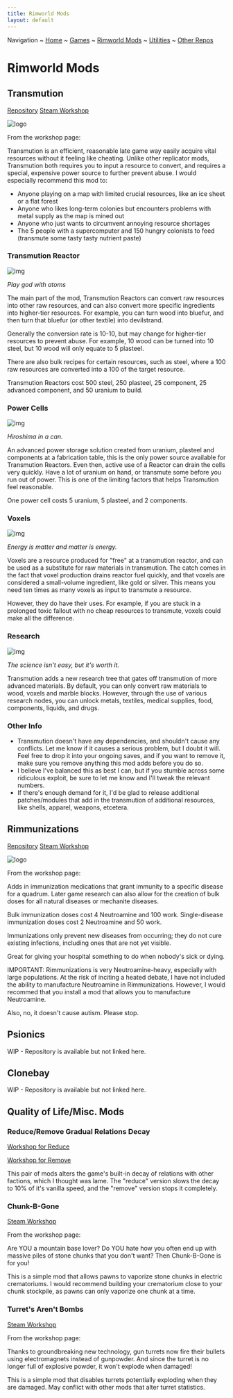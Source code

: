 ```yaml
---
title: Rimworld Mods
layout: default
---
```

Navigation ~ [Home](https://somewhereoutinspace.github.io/) ~ [Games](GAMES) ~ [Rimworld Mods](RIMWORLD) ~ [Utilities](UTIL) ~ [Other Repos](OTHER)



# Rimworld Mods

## Transmution

[Repository](https://github.com/SomewhereOutInSpace/Rimworld-Transmution)
[Steam Workshop](https://steamcommunity.com/sharedfiles/filedetails/?id=1727378796)

![logo](https://i.imgur.com/PpO7AbM.png)

From the workshop page:

Transmution is an efficient, reasonable late game way easily acquire vital resources without it feeling like cheating. Unlike other replicator mods, Transmution both requires you to input a resource to convert, and requires a special, expensive power source to further prevent abuse. I would especially recommend this mod to:

- Anyone playing on a map with limited crucial resources, like an ice sheet or a flat forest
- Anyone who likes long-term colonies but encounters problems with metal supply as the map is mined out
- Anyone who just wants to circumvent annoying resource shortages
- The 5 people with a supercomputer and 150 hungry colonists to feed (transmute some tasty tasty nutrient paste)

### Transmution Reactor

![img](https://i.imgur.com/fEdV79X.png)

*Play god with atoms*

The main part of the mod, Transmution Reactors can convert raw resources into other raw resources, and can also convert more specific ingredients into higher-tier resources. For example, you can turn wood into bluefur, and then turn that bluefur (or other textile) into devilstrand.

Generally the conversion rate is 10-10, but may change for higher-tier resources to prevent abuse. For example, 10 wood can be turned into 10 steel, but 10 wood will only equate to 5 plasteel.

There are also bulk recipes for certain resources, such as steel, where a 100 raw resources are converted into a 100 of the target resource.

Transmution Reactors cost 500 steel, 250 plasteel, 25 component, 25 advanced component, and 50 uranium to build.

### Power Cells 

![img](https://i.imgur.com/yKyaXbI.png)

*Hiroshima in a can.*

An advanced power storage solution created from uranium, plasteel and components at a fabrication table, this is the only power source available for Transmution Reactors. Even then, active use of a Reactor can drain the cells very quickly. Have a lot of uranium on hand, or transmute some before you run out of power. This is one of the limiting factors that helps Transmution feel reasonable.

One power cell costs 5 uranium, 5 plasteel, and 2 components.

### Voxels

![img](https://i.imgur.com/OQUBQBr.png)

*Energy is matter and matter is energy.*

Voxels are a resource produced for "free" at a transmution reactor, and can be used as a substitute for raw materials in transmution. The catch comes in the fact that voxel production drains reactor fuel quickly, and that voxels are considered a small-volume ingredient, like gold or silver. This means you need ten times as many voxels as input to transmute a resource.

However, they do have their uses. For example, if you are stuck in a prolonged toxic fallout with no cheap resources to transmute, voxels could make all the difference.

### Research

![img](https://i.imgur.com/809OqJE.png)

*The science isn't easy, but it's worth it.*

Transmution adds a new research tree that gates off transmution of more advanced materials. By default, you can only convert raw materials to wood, voxels and marble blocks. However, through the use of various research nodes, you can unlock metals, textiles, medical supplies, food, components, liquids, and drugs.

### Other Info

- Transmution doesn't have any dependencies, and shouldn't cause any conflicts. Let me know if it causes a serious problem, but I doubt it will. Feel free to drop it into your ongoing saves, and if you want to remove it, make sure you remove anything this mod adds before you do so.
- I believe I've balanced this as best I can, but if you stumble across some ridiculous exploit, be sure to let me know and I'll tweak the relevant numbers.
- If there's enough demand for it, I'd be glad to release additional patches/modules that add in the transmution of additional resources, like shells, apparel, weapons, etcetera.

## Rimmunizations

[Repository](https://github.com/SomewhereOutInSpace/Rimworld-Rimmunizations)
[Steam Workshop](https://steamcommunity.com/sharedfiles/filedetails/?id=1570428271)

![logo](https://i.imgur.com/keRJe77.png)

From the workshop page:

Adds in immunization medications that grant immunity to a specific disease for a quadrum. Later game research can also allow for the creation of bulk doses for all natural diseases or mechanite diseases. 

Bulk immunization doses cost 4 Neutroamine and 100 work. Single-disease immunization doses cost 2 Neutroamine and 50 work. 

Immunizations only prevent new diseases from occurring; they do not cure existing infections, including ones that are not yet visible.

Great for giving your hospital something to do when nobody's sick or dying.

IMPORTANT: Rimmunizations is very Neutroamine-heavy, especially with large populations. At the risk of inciting a heated debate, I have not included the ability to manufacture Neutroamine in Rimmunizations. However, I would recommed that you install a mod that allows you to manufacture Neutroamine.

Also, no, it doesn't cause autism. Please stop.

## Psionics

WIP - Repository is available but not linked here.

## Clonebay

WIP - Repository is available but not linked here.

## Quality of Life/Misc. Mods

### Reduce/Remove Gradual Relations Decay

[Workshop for Reduce](https://steamcommunity.com/sharedfiles/filedetails/?id=1581689948)

[Workshop for Remove](https://steamcommunity.com/sharedfiles/filedetails/?id=1575569674)

This pair of mods alters the game's built-in decay of relations with other factions, which I thought was lame. The "reduce" version slows the decay to 10% of it's vanilla speed, and the "remove" version stops it completely.

### Chunk-B-Gone

[Steam Workshop](https://steamcommunity.com/sharedfiles/filedetails/?id=1667031221)

From the workshop page:

Are YOU a mountain base lover? Do YOU hate how you often end up with massive piles of stone chunks that you don't want? Then Chunk-B-Gone is for you! 

This is a simple mod that allows pawns to vaporize stone chunks in electric crematoriums. I would recommend building your crematorium close to your chunk stockpile, as pawns can only vaporize one chunk at a time.

### Turret's Aren't Bombs

[Steam Workshop](https://steamcommunity.com/sharedfiles/filedetails/?id=1582628008)

From the workshop page:

Thanks to groundbreaking new technology, gun turrets now fire their bullets using electromagnets instead of gunpowder. And since the turret is no longer full of explosive powder, it won't explode when damaged! 

This is a simple mod that disables turrets potentially exploding when they are damaged. May conflict with other mods that alter turret statistics.
